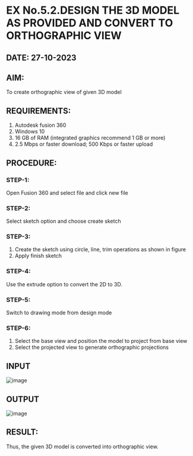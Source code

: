 # EX No.5.2.DESIGN THE 3D MODEL AS PROVIDED AND CONVERT TO ORTHOGRAPHIC VIEW
## DATE: 27-10-2023

## AIM: 
To create orthographic view of given 3D model

## REQUIREMENTS: 
1. Autodesk fusion 360
2. Windows 10
3. 16 GB of RAM (integrated graphics recommend 1 GB or more)
4. 2.5 Mbps or faster download; 500 Kbps or faster upload 

## PROCEDURE:

### STEP-1:
Open Fusion 360 and select file and click new file

### STEP-2:
Select sketch option and choose create sketch

### STEP-3: 
1. Create the sketch using circle, line, trim operations as shown in figure
2. Apply finish sketch 

### STEP-4:
 Use the extrude option to convert the 2D to 3D.

### STEP-5:
Switch to drawing mode from design mode 
          
### STEP-6:
1. Select the base view and position the model to project from base view 
2. Select the projected view to generate orthographic projections

## INPUT
![image](https://user-images.githubusercontent.com/113594316/199412055-fa1f658d-65f4-42c2-9c3c-78c93512e905.png)

## OUTPUT

![image](https://github.com/MarellaDharanesh/EX-No.5.2.DESIGN-THE-3D-MODEL-AS-PROVIDED-AND-CONVERT-TO-ORTHOGRAPHIC-VIEW/assets/118707669/c5c08d0e-9b3c-4bb7-aa6a-5022596500d9)

## RESULT:
Thus, the given 3D model is converted into orthographic view.
